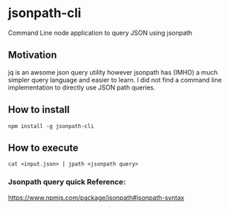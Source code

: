 # jsonpath-cli

Command Line node application to query JSON using jsonpath

## Motivation

jq is an awsome json query utility however jsonpath has (IMHO) a much simpler query language and easier to learn. I did not find a command line implementation to directly use JSON path queries.

## How to install

```
npm install -g jsonpath-cli
```

## How to execute

```
cat <input.json> | jpath <jsonpath query>
```

### Jsonpath query quick Reference:

https://www.npmjs.com/package/jsonpath#jsonpath-syntax
